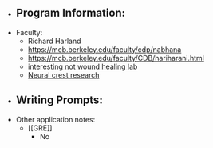 - Program Information:
	-
- Faculty:
	- Richard Harland
	- https://mcb.berkeley.edu/faculty/cdp/nabhana
	- https://mcb.berkeley.edu/faculty/CDB/hariharani.html
	- [interesting not wound healing lab](https://fletchlab.berkeley.edu/research/)
	- [Neural crest research](https://mcb.berkeley.edu/faculty/ggd/martikm)
- Writing Prompts:
	-
- Other application notes:
	- [[GRE]]
		- No
